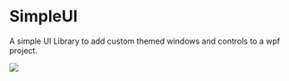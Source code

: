 # SimpleUI
A simple UI Library to add custom themed windows and controls to a wpf project.

![](https://i.imgur.com/m8Eqz2A.png)
